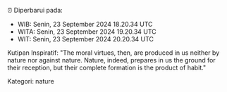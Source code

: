 ⏰ Diperbarui pada:
- WIB: Senin, 23 September 2024 18.20.34 UTC
- WITA: Senin, 23 September 2024 19.20.34 UTC
- WIT: Senin, 23 September 2024 20.20.34 UTC

Kutipan Inspiratif:
"The moral virtues, then, are produced in us neither by nature nor against nature. Nature, indeed, prepares in us the ground for their reception, but their complete formation is the product of habit."


Kategori: nature

